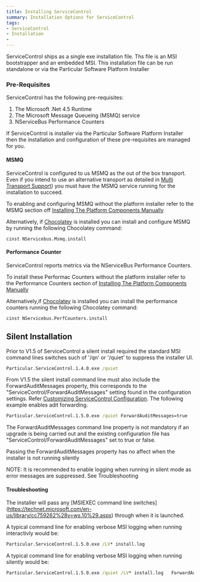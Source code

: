 ```yaml
---
title: Installing ServiceControl
summary: Installation Options for ServiceControl
tags:
- ServiceControl
- Installation
- 
---
```


ServiceControl ships as a single exe installation file.  Ths file is an MSI bootstrapper and an embedded MSI.  This installation file can be run standalone or via the Particular Software Platform Installer
 
### Pre-Requisites
ServiceControl has the following pre-requisites:

1. The Microsoft .Net 4.5 Runtime 
2. The Microsoft Message Queueing (MSMQ) service
3. NServiceBus Performance Counters

If ServiceControl is installer via the Particular Software Platform Installer then the installation and configuration of these pre-requisites are managed for you. 

#### MSMQ 
ServiceControl is configured to us MSMQ as the out of the box transport. Even if you intend to use an alternative transport as detailed in [Multi Transport Support](multi-transport-support.md)) you must have the MSMQ service running for the installation to succeed.    
      
To enabling and configuring MSMQ without the platform installer refer to the MSMQ section off [Installing The Platform Components Manually](/platform/installer/offline#msmq)

Alternatively, if [Chocolatey](http://chocolatey.org) is installed you can install and configure MSMQ by running the following Chocolatey command:

	cinst NServicebus.Msmq.install

#### Performance Counter 
ServiceControl reports metrics via the NServiceBus Performance Counters.     
      
To install these Performac Counters without the platform installer refer to the Performance Counters section of [Installing The Platform Components Manually](/platform/installer/offline#performance-counters)

Alternatively,if [Chocolatey](http://chocolatey.org) is installed you can install the performance counters running the following Chocolatey command:

	cinst NServicebus.PerfCounters.install

## Silent Installation

Prior to V1.5 of ServiceControl a silent install required the standard MSI command lines switches such of '/qn' or '/quiet' to suppress the installer UI.  

```bat
Particular.ServiceControl.1.4.0.exe /quiet
```

From V1.5 the silent install command line must also include the ForwardAuditMessages property, this corresponds to the "ServiceControl/ForwardAuditMessages" setting found in the configuration settings.  Refer [Customizing ServiceControl Configuration](creating-config-file.md).  The following example enables adit forwarding.

```bat
Particular.ServiceControl.1.5.0.exe /quiet ForwardAuditMessages=true 
```

The ForwardAuditMessages command line property is not mandatory if an upgrade is being carried out and the existing configuration file has "ServiceControl/ForwardAuditMessages"  set to true or false.  

Passing the ForwardAuditMessages property has no affect when the installer is not running silently  

NOTE: It is recommended to enable logging when running in silent mode as error messages are suppressed. See Troubleshooting 


#### Troubleshooting 

The installer will pass any [MSIEXEC command line switches] (https://technet.microsoft.com/en-us/library/cc759262%28v=ws.10%29.aspx) through when it is launched. 

A typical command line for enabling verbose MSI logging when running interactivly would be: 

```bat
Particular.ServiceControl.1.5.0.exe /LV* install.log  
``` 

A typical command line for enabling verbose MSI logging when running silently would be:

```bat
Particular.ServiceControl.1.5.0.exe /quiet /LV* install.log   ForwardAuditMessages=true 
```